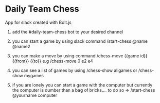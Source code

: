 Daily Team Chess 
=================

App for slack created with Bolt.js

1. add the #daily-team-chess bot to your desired channel

2. you can start a game by using slack command /start-chess @name @name2

3. you can make a move by using command /chess-move {{game id}} {{from}} {{to}} e.g /chess-move 0 e2 e4

4. you can see a list of games by using /chess-show allgames or /chess-show mygames

5. if you are lonely you can start a game with the computer but currently the computer is dumber than a bag of bricks....  to do so => /start-chess @yourname computer

